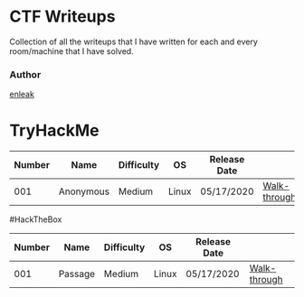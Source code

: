# CTF Writeups  



 
Collection of all the writeups that I have written for each and every room/machine that I have solved.

### Author

[enleak](https://tryhackme.com/p/enleak)

# TryHackMe

| Number | Name | Difficulty | OS | Release Date | |
| --- | --- | --- | --- | --- | --- |
| 001 | Anonymous | Medium | Linux | 05/17/2020 | [Walk-through](./TryHackMe/Anonymous.md) |

#HackTheBox

| Number | Name | Difficulty | OS | Release Date | |
| --- | --- | --- | --- | --- | --- |
| 001 | Passage | Medium | Linux | 05/17/2020 | [Walk-through](./TryHackMe/Passage.md) |















